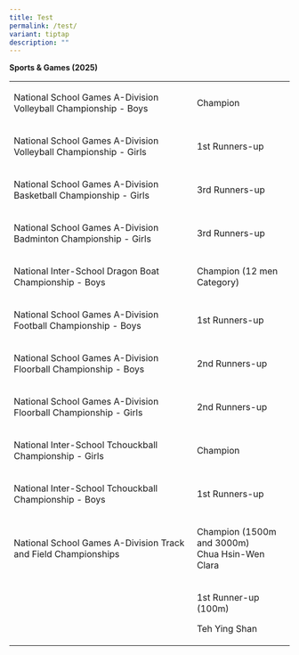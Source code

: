 ```yaml
---
title: Test
permalink: /test/
variant: tiptap
description: ""
---
```

<p><strong>Sports &amp; Games (2025)</strong>
</p>
<table style="minWidth: 50px">
<colgroup>
<col>
<col>
</colgroup>
<tbody>
<tr>
<td rowspan="1" colspan="1">
<p>National School Games A-Division Volleyball Championship - Boys</p>
</td>
<td rowspan="1" colspan="1">
<p>Champion</p>
</td>
</tr>
<tr>
<td rowspan="1" colspan="1">
<p>National School Games A-Division Volleyball Championship - Girls</p>
</td>
<td rowspan="1" colspan="1">
<p>1st Runners-up</p>
</td>
</tr>
<tr>
<td rowspan="1" colspan="1">
<p>National School Games A-Division Basketball Championship - Girls</p>
</td>
<td rowspan="1" colspan="1">
<p>3rd Runners-up</p>
</td>
</tr>
<tr>
<td rowspan="1" colspan="1">
<p>National School Games A-Division Badminton Championship - Girls</p>
</td>
<td rowspan="1" colspan="1">
<p>3rd Runners-up</p>
</td>
</tr>
<tr>
<td rowspan="1" colspan="1">
<p>National Inter-School Dragon Boat Championship - Boys</p>
</td>
<td rowspan="1" colspan="1">
<p>Champion (12 men Category)</p>
</td>
</tr>
<tr>
<td rowspan="1" colspan="1">
<p>National School Games A-Division Football Championship - Boys</p>
</td>
<td rowspan="1" colspan="1">
<p>1st Runners-up</p>
</td>
</tr>
<tr>
<td rowspan="1" colspan="1">
<p>National School Games A-Division Floorball Championship - Boys</p>
</td>
<td rowspan="1" colspan="1">
<p>2nd Runners-up</p>
</td>
</tr>
<tr>
<td rowspan="1" colspan="1">
<p>National School Games A-Division Floorball Championship - Girls</p>
</td>
<td rowspan="1" colspan="1">
<p>2nd Runners-up</p>
</td>
</tr>
<tr>
<td rowspan="1" colspan="1">
<p>National Inter-School Tchouckball Championship - Girls</p>
</td>
<td rowspan="1" colspan="1">
<p>Champion</p>
</td>
</tr>
<tr>
<td rowspan="1" colspan="1">
<p>National Inter-School Tchouckball Championship - Boys</p>
</td>
<td rowspan="1" colspan="1">
<p>1st Runners-up</p>
</td>
</tr>
<tr>
<td rowspan="1" colspan="1">
<p>National School Games A-Division Track and Field Championships</p>
</td>
<td rowspan="1" colspan="1">
<p>Champion (1500m and 3000m)
<br>Chua Hsin-Wen Clara</p>
</td>
</tr>
<tr>
<td rowspan="1" colspan="1">
<p>&nbsp;</p>
</td>
<td rowspan="1" colspan="1">
<p>1st Runner-up (100m)</p>
<p>Teh Ying Shan</p>
</td>
</tr>
</tbody>
</table>
<p></p>